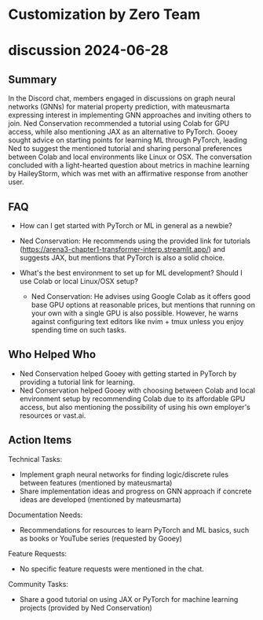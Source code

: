 # Customization by Zero Team

# discussion 2024-06-28

## Summary
 In the Discord chat, members engaged in discussions on graph neural networks (GNNs) for material property prediction, with mateusmarta expressing interest in implementing GNN approaches and inviting others to join. Ned Conservation recommended a tutorial using Colab for GPU access, while also mentioning JAX as an alternative to PyTorch. Gooey sought advice on starting points for learning ML through PyTorch, leading Ned to suggest the mentioned tutorial and sharing personal preferences between Colab and local environments like Linux or OSX. The conversation concluded with a light-hearted question about metrics in machine learning by HaileyStorm, which was met with an affirmative response from another user.

## FAQ
 - How can I get started with PyTorch or ML in general as a newbie?
  - Ned Conservation: He recommends using the provided link for tutorials (https://arena3-chapter1-transformer-interp.streamlit.app/) and suggests JAX, but mentions that PyTorch is also a solid choice.

- What's the best environment to set up for ML development? Should I use Colab or local Linux/OSX setup?
  - Ned Conservation: He advises using Google Colab as it offers good base GPU options at reasonable prices, but mentions that running on your own with a single GPU is also possible. However, he warns against configuring text editors like nvim + tmux unless you enjoy spending time on such tasks.

## Who Helped Who
 - Ned Conservation helped Gooey with getting started in PyTorch by providing a tutorial link for learning.
- Ned Conservation helped Gooey with choosing between Colab and local environment setup by recommending Colab due to its affordable GPU access, but also mentioning the possibility of using his own employer's resources or vast.ai.

## Action Items
 Technical Tasks:
  - Implement graph neural networks for finding logic/discrete rules between features (mentioned by mateusmarta)
  - Share implementation ideas and progress on GNN approach if concrete ideas are developed (mentioned by mateusmarta)

Documentation Needs:
  - Recommendations for resources to learn PyTorch and ML basics, such as books or YouTube series (requested by Gooey)

Feature Requests:
  - No specific feature requests were mentioned in the chat.

Community Tasks:
  - Share a good tutorial on using JAX or PyTorch for machine learning projects (provided by Ned Conservation)


